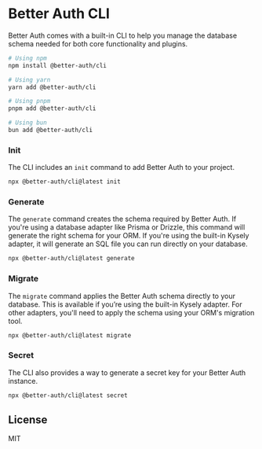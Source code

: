 # Better Auth CLI

Better Auth comes with a built-in CLI to help you manage the database schema needed for both core functionality and plugins.

```bash
# Using npm
npm install @better-auth/cli

# Using yarn
yarn add @better-auth/cli

# Using pnpm
pnpm add @better-auth/cli

# Using bun
bun add @better-auth/cli
```

### **Init**

The CLI includes an `init` command to add Better Auth to your project.

```bash title="terminal"
npx @better-auth/cli@latest init
```

### **Generate**

The `generate` command creates the schema required by Better Auth. If you're using a database adapter like Prisma or Drizzle, this command will generate the right schema for your ORM. If you're using the built-in Kysely adapter, it will generate an SQL file you can run directly on your database.

```bash title="terminal"
npx @better-auth/cli@latest generate
```

### **Migrate**

The `migrate` command applies the Better Auth schema directly to your database. This is available if you’re using the built-in Kysely adapter. For other adapters, you'll need to apply the schema using your ORM's migration tool.

```bash title="terminal"
npx @better-auth/cli@latest migrate
```

### **Secret**

The CLI also provides a way to generate a secret key for your Better Auth instance.

```bash title="terminal"
npx @better-auth/cli@latest secret
```


## License

MIT
